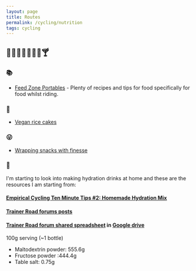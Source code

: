 ```yaml
---
layout: page
title: Routes
permalink: /cycling/nutrition
tags: cycling
---
```


## 🍌🍼🥔🚰🥖🍵🥞🍸

### 📚
* [Feed Zone Portables](https://www.goodreads.com/en/book/show/16056893) - Plenty of recipes and tips for food specifically for food whilst riding.

### 📝
* [Vegan rice cakes](/cycling/food/vegan-rice-cakes)

### 😜
* [Wrapping snacks with finesse](https://www.skratchlabs.com/blogs/recipes/rice-cake-wrapping-and-recipe)

### 🍼
I'm starting to look into making hydration drinks at home and these are the resources I am starting from:

#### [Empirical Cycling Ten Minute Tips #2: Homemade Hydration Mix](https://www.empiricalcycling.com/podcast-episodes/ten-minute-tips-2-homemade-hydration-mix)

#### [Trainer Road forums posts](https://www.trainerroad.com/forum/t/video-of-jonathan-making-sports-drink/73619)

#### [Trainer Road forum shared spreadsheet](https://www.trainerroad.com/forum/t/homemade-drink-mix-calculator-doc-share/78258/21?page=2) in [Google drive](https://drive.google.com/drive/folders/1EqVogYLlIA38U6TxjyNWf4b1exxfPxnj)  
100g serving (~1 bottle)
- Maltodextrin powder: 555.6g
- Fructose powder :444.4g
- Table salt: 0.75g

